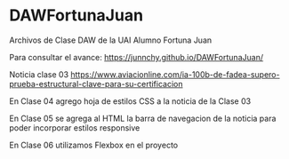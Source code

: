 # DAWFortunaJuan
Archivos de Clase DAW de la UAI 
Alumno Fortuna Juan 

Para consultar el avance: https://junnchy.github.io/DAWFortunaJuan/

Noticia clase 03 https://www.aviacionline.com/ia-100b-de-fadea-supero-prueba-estructural-clave-para-su-certificacion

En Clase 04 agrego hoja de estilos CSS a la noticia de la Clase 03

En Clase 05 se agrega al HTML la barra de navegacion de la noticia para poder incorporar estilos responsive

En Clase 06 utilizamos Flexbox en el proyecto

